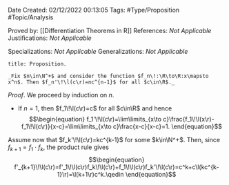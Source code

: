 <div class="topSpace"></div>

Date Created: 02/12/2022 00:13:05
Tags: #Type/Proposition #Topic/Analysis

Proved by: [[Differentiation Theorems in R]]
References: _Not Applicable_
Justifications: _Not Applicable_

Specializations: _Not Applicable_
Generalizations: _Not Applicable_

``` ad-Proposition
title: Proposition.

_Fix $n\in\N^+$ and consider the function $f_n\!:\R\to\R:x\mapsto x^n$. Then $f_n'\!\l(c\r)=nc^{n-1}$ for all $c\in\R$._

```

_Proof_. We proceed by induction on $n$.
* If $n=1$, then $f_1\!\l(c\r)=c$ for all $c\in\R$ and hence
$$\begin{equation}
    f_1'\!\l(c\r)=\lim\limits_{x\to c}\frac{f_1\!\l(x\r)-f_1\!\l(c\r)}{x-c}=\lim\limits_{x\to c}\frac{x-c}{x-c}=1.
\end{equation}$$

Assume now that $f_k'\!\l(c\r)=kc^{k-1}$ for some $k\in\N^+$. Then, since $f_{k+1}=f_1\cdot f_k$, the product rule gives
$$\begin{equation}
    f'_{k+1}\!\l(c\r)=f'_1\!\l(c\r)f_k\!\l(c\r)+f_1\!\l(c\r)f_k'\!\l(c\r)=c^k+c\l(kc^{k-1}\r)=\l(k+1\r)c^k.\qedin
\end{equation}$$
